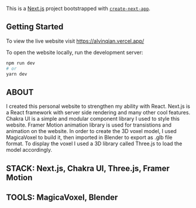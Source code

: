 This is a [Next.js](https://nextjs.org/) project bootstrapped with [`create-next-app`](https://github.com/vercel/next.js/tree/canary/packages/create-next-app).

## Getting Started

To view the live website visit https://alvinqian.vercel.app/

To open the website locally, run the development server: 

```bash
npm run dev
# or
yarn dev
```

## ABOUT

I created this personal website to strengthen my ability with React. Next.js is a React framework with server side rendering and many other cool features. Chakra UI is a simple and modular component library I used to style this website. Framer Motion animation library is used for transistions and animation on the website. In order to create the 3D voxel model, I used MagicaVoxel to build it, then imported in Blender to export as .glb file format. To display the voxel I used a 3D library called Three.js to load the model accordingly.

## STACK: Next.js, Chakra UI, Three.js, Framer Motion
## TOOLS: MagicaVoxel, Blender

